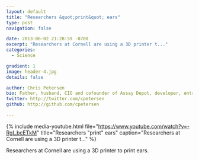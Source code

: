 ```yaml
---
layout: default
title: "Researchers &quot;print&quot; ears"
type: post
navigation: false

date: 2013-06-02 21:28:59 -0700
excerpt: "Researchers at Cornell are using a 3D printer t..."
categories:
  - Science

gradient: 1
image: header-4.jpg
details: false

author: Chris Petersen
bio: Father, husband, CIO and cofounder of Assay Depot, developer, entrepreneur and technologist.
twitter: http://twitter.com/cpetersen
github: http://github.com/cpetersen

---
```


{% include media-youtube.html file="https://www.youtube.com/watch?v=-RgI_bcETkM" title="Researchers &quot;print&quot; ears" caption="Researchers at Cornell are using a 3D printer t..." %}

Researchers at Cornell are using a 3D printer to print ears. 


